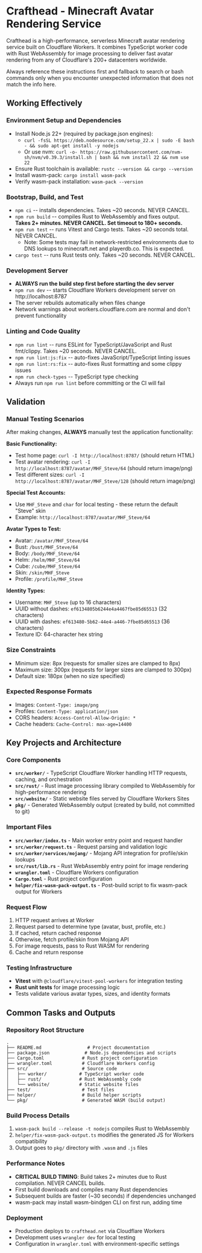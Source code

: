 # Crafthead - Minecraft Avatar Rendering Service

Crafthead is a high-performance, serverless Minecraft avatar rendering service built on Cloudflare Workers. It combines TypeScript worker code with Rust WebAssembly for image processing to deliver fast avatar rendering from any of Cloudflare's 200+ datacenters worldwide.

Always reference these instructions first and fallback to search or bash commands only when you encounter unexpected information that does not match the info here.

## Working Effectively

### Environment Setup and Dependencies
- Install Node.js 22+ (required by package.json engines):
  - `curl -fsSL https://deb.nodesource.com/setup_22.x | sudo -E bash - && sudo apt-get install -y nodejs`
  - Or use nvm: `curl -o- https://raw.githubusercontent.com/nvm-sh/nvm/v0.39.3/install.sh | bash && nvm install 22 && nvm use 22`
- Ensure Rust toolchain is available: `rustc --version && cargo --version`
- Install wasm-pack: `cargo install wasm-pack`
- Verify wasm-pack installation: `wasm-pack --version`

### Bootstrap, Build, and Test
- `npm ci` -- installs dependencies. Takes ~20 seconds. NEVER CANCEL.
- `npm run build` -- compiles Rust to WebAssembly and fixes output. **Takes 2+ minutes. NEVER CANCEL. Set timeout to 180+ seconds.**
- `npm run test` -- runs Vitest and Cargo tests. Takes ~20 seconds total. NEVER CANCEL.
  - Note: Some tests may fail in network-restricted environments due to DNS lookups to minecraft.net and playerdb.co. This is expected.
- `cargo test` -- runs Rust tests only. Takes ~20 seconds. NEVER CANCEL.

### Development Server
- **ALWAYS run the build step first before starting the dev server**
- `npm run dev` -- starts Cloudflare Workers development server on http://localhost:8787
- The server rebuilds automatically when files change
- Network warnings about workers.cloudflare.com are normal and don't prevent functionality

### Linting and Code Quality
- `npm run lint` -- runs ESLint for TypeScript/JavaScript and Rust fmt/clippy. Takes ~20 seconds. NEVER CANCEL.
- `npm run lint:js:fix` -- auto-fixes JavaScript/TypeScript linting issues
- `npm run lint:rs:fix` -- auto-fixes Rust formatting and some clippy issues  
- `npm run check-types` -- TypeScript type checking
- Always run `npm run lint` before committing or the CI will fail

## Validation

### Manual Testing Scenarios
After making changes, **ALWAYS** manually test the application functionality:

**Basic Functionality:**
- Test home page: `curl -I http://localhost:8787/` (should return HTML)
- Test avatar rendering: `curl -I http://localhost:8787/avatar/MHF_Steve/64` (should return image/png)
- Test different sizes: `curl -I http://localhost:8787/avatar/MHF_Steve/128` (should return image/png)

**Special Test Accounts:**
- Use `MHF_Steve` and `char` for local testing - these return the default "Steve" skin
- Example: `http://localhost:8787/avatar/MHF_Steve/64`

**Avatar Types to Test:**
- Avatar: `/avatar/MHF_Steve/64`
- Bust: `/bust/MHF_Steve/64` 
- Body: `/body/MHF_Steve/64`
- Helm: `/helm/MHF_Steve/64`
- Cube: `/cube/MHF_Steve/64`
- Skin: `/skin/MHF_Steve`
- Profile: `/profile/MHF_Steve`

**Identity Types:**
- Username: `MHF_Steve` (up to 16 characters)
- UUID without dashes: `ef6134805b6244e4a4467fbe85d65513` (32 characters)
- UUID with dashes: `ef613480-5b62-44e4-a446-7fbe85d65513` (36 characters)
- Texture ID: 64-character hex string

### Size Constraints
- Minimum size: 8px (requests for smaller sizes are clamped to 8px)
- Maximum size: 300px (requests for larger sizes are clamped to 300px)
- Default size: 180px (when no size specified)

### Expected Response Formats
- Images: `Content-Type: image/png`
- Profiles: `Content-Type: application/json`
- CORS headers: `Access-Control-Allow-Origin: *`
- Cache headers: `Cache-Control: max-age=14400`

## Key Projects and Architecture

### Core Components
- **`src/worker/`** - TypeScript Cloudflare Worker handling HTTP requests, caching, and orchestration
- **`src/rust/`** - Rust image processing library compiled to WebAssembly for high-performance rendering
- **`src/website/`** - Static website files served by Cloudflare Workers Sites
- **`pkg/`** - Generated WebAssembly output (created by build, not committed to git)

### Important Files
- **`src/worker/index.ts`** - Main worker entry point and request handler
- **`src/worker/request.ts`** - Request parsing and validation logic
- **`src/worker/services/mojang/`** - Mojang API integration for profile/skin lookups
- **`src/rust/lib.rs`** - Rust WebAssembly entry point for image rendering
- **`wrangler.toml`** - Cloudflare Workers configuration
- **`Cargo.toml`** - Rust project configuration
- **`helper/fix-wasm-pack-output.ts`** - Post-build script to fix wasm-pack output for Workers

### Request Flow
1. HTTP request arrives at Worker
2. Request parsed to determine type (avatar, bust, profile, etc.)
3. If cached, return cached response
4. Otherwise, fetch profile/skin from Mojang API
5. For image requests, pass to Rust WASM for rendering
6. Cache and return response

### Testing Infrastructure
- **Vitest** with `@cloudflare/vitest-pool-workers` for integration testing
- **Rust unit tests** for image processing logic
- Tests validate various avatar types, sizes, and identity formats

## Common Tasks and Outputs

### Repository Root Structure
```
.
├── README.md                 # Project documentation
├── package.json             # Node.js dependencies and scripts
├── Cargo.toml              # Rust project configuration
├── wrangler.toml           # Cloudflare Workers config
├── src/                    # Source code
│   ├── worker/            # TypeScript worker code
│   ├── rust/              # Rust WebAssembly code
│   └── website/           # Static website files
├── test/                   # Test files
├── helper/                 # Build helper scripts
└── pkg/                    # Generated WASM (build output)
```

### Build Process Details
1. `wasm-pack build --release -t nodejs` compiles Rust to WebAssembly
2. `helper/fix-wasm-pack-output.ts` modifies the generated JS for Workers compatibility
3. Output goes to `pkg/` directory with `.wasm` and `.js` files

### Performance Notes
- **CRITICAL BUILD TIMING**: Build takes 2+ minutes due to Rust compilation. NEVER CANCEL builds.
- First build downloads and compiles many Rust dependencies
- Subsequent builds are faster (~30 seconds) if dependencies unchanged
- wasm-pack may install wasm-bindgen CLI on first run, adding time

### Deployment
- Production deploys to `crafthead.net` via Cloudflare Workers
- Development uses `wrangler dev` for local testing
- Configuration in `wrangler.toml` with environment-specific settings